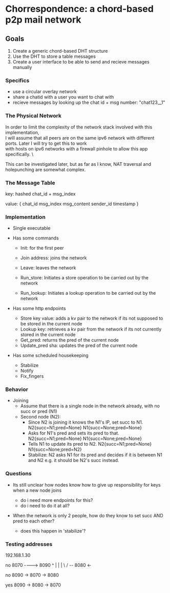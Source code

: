 # Chorrespondence: a chord-based p2p mail network

## Goals

1. Create a generic chord-based DHT structure
2. Use the DHT to store a table messages 
3. Create a user interface to be able to send and recieve messages manually


### Specifics

- use a circular overlay network
- share a chatid with a user you want to chat with
- recieve messages by looking up the chat id + msg number: "chat123__1"


### The Physical Network

In order to limit the complexity of the network stack involved with this implementation, \
I will assume that all peers are on the same ipv6 network with different ports. Later I will try to get this to work \
with hosts on ipv6 networks with a firewall pinhole to allow this app specifically. \

This can be investigated later, but as far as I know, NAT traversal and holepunching are somewhat complex.


### The Message Table
key: 
  hashed chat_id + msg_index
  
value: 
  {
    chat_id
    msg_index
    msg_content
    sender_id
    timestamp
  }


### Implementation

- Single executable
- Has some commands
  - Init: for the first peer
  - Join address: joins the network

  - Leave: leaves the network
  - Run_store: Initiates a store operation to be carried out by the network
  - Run_lookup: Initiates a lookup operation to be carried out by the network

- Has some http endpoints
  - Store key value: adds a kv pair to the network if its not supposed to be stored in the current node
  - Lookup key: retrieves a kv pair from the network if its not currently stored in the current node
  - Get_pred: returns the pred of the current node
  - Update_pred sha: updates the pred of the current node

- Has some scheduled housekeeping
  - Stabilize
  - Notify
  - Fix_fingers

### Behavior
- Joining
  - Assume that there is a single node in the network already, with no succ or pred (N1)
  - Second node (N2):
    - Since N2 is joining it knows the N1's IP, set succ to N1. N2{succ=N1;pred=None} N1{succ=None;pred=None}
    - Asks for N1's pred and sets its pred to that. N2{succ=N1;pred=None} N1{succ=None;pred=None}
    - Tells N1 to update its pred to N2. N2{succ=N1;pred=None} N1{succ=None;pred=N2}
    - Stabilize: N2 asks N1 for its pred and decides if it is between N1 and N2 e.g. it should be N2's succ instead.

### Questions
- Its still unclear how nodes know how to give up responsibility for keys when a new node joins
  - do i need more endpoints for this?
  - do i need to do it at all?

- When the network is only 2 people, how do they know to set succ AND pred to each other?
  - does this happen in 'stabilize'?

### Testing addresses

192.168.1.30


no
8070 ----> 8090
^            |
|            |
 \          /
  -- 8080 <-

no
8090 -> 8070 -> 8080

yes
8090 -> 8080 -> 8070



